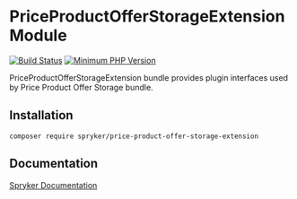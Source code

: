 # PriceProductOfferStorageExtension Module
[![Build Status](https://travis-ci.org/spryker/price-product-offer-storage-extension.svg)](https://travis-ci.org/spryker/price-product-offer-storage-extension)
[![Minimum PHP Version](https://img.shields.io/badge/php-%3E%3D%207.3-8892BF.svg)](https://php.net/)

PriceProductOfferStorageExtension bundle provides plugin interfaces used by Price Product Offer Storage bundle.

## Installation

```
composer require spryker/price-product-offer-storage-extension
```

## Documentation

[Spryker Documentation](https://academy.spryker.com/developing_with_spryker/module_guide/modules.html)
